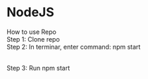 # NodeJS
How to use Repo
<br/>
Step 1: Clone repo
<br/>
Step 2: In terminar, enter command: npm start

<br/>
Step 3: Run npm start